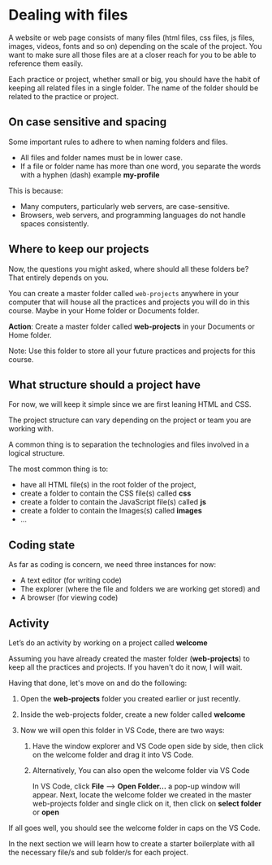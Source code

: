 # Dealing with files

A website or web page consists of many files (html files, css files, js files, images, videos, fonts and so on) depending on the scale of the project. You want to make sure all those files are at a closer reach for you to be able to reference them easily. 

Each practice or project, whether small or big, you should have the habit of keeping all related files in a single folder. The name of the folder should be related to the practice or project. 

## On case sensitive and spacing

Some important rules to adhere to when naming folders and files.

- All files and folder names must be in lower case. 
- If a file or folder name has more than one word, you separate the words with a hyphen (dash) example **my-profile**

This is because:

- Many computers, particularly web servers, are case-sensitive.
- Browsers, web servers, and programming languages do not handle spaces consistently. 

## Where to keep our projects

Now, the questions you might asked, where should all these folders be? That entirely depends on you. 

You can create a master folder called `web-projects` anywhere in your computer that will house all the practices and projects you will do in this course. Maybe in your Home folder or Documents folder.

**Action**: Create a master folder called **web-projects** in your Documents or Home folder.

Note: Use this folder to store all your future practices and projects for this course.

## What structure should a project have

For now, we will keep it simple since we are first leaning HTML and CSS. 

The project structure can vary depending on the project or team you are working with.

A common thing is to separation the technologies and files involved in a logical structure. 

The most common thing is to:

- have all HTML file(s) in the root folder of the project, 
- create a folder to contain the CSS file(s) called **css**
- create a folder to contain the JavaScript file(s) called **js**
- create a folder to contain the Images(s) called **images**
- ...

## Coding state

As far as coding is concern, we need three instances for now:

- A text editor (for writing code)
- The explorer (where the file and folders we are working get stored) and  
- A browser (for viewing code)

## Activity

Let’s do an activity by working on a project called **welcome**

Assuming you have already created the master folder (**web-projects**)  to keep all the practices and projects. If you haven't do it now, I will wait. 

Having that done, let's move on and do the following:

1. Open the **web-projects** folder you created earlier or just recently.

2. Inside the web-projects folder, create a new folder called **welcome**

3. Now we will open this folder in VS Code, there are two ways:

   1. Have the window explorer and VS Code open side by side, then click on the welcome folder and drag it into VS Code. 

   2. Alternatively, You can also open the welcome folder via VS Code

      In VS Code, click **File** --> **Open Folder...** a pop-up window will appear. Next, locate the welcome folder we created in the master web-projects folder and single click on it, then click on **select folder** or **open**

If all goes well, you should see the welcome folder in caps on the VS Code. 

In the next section  we will learn how to create a starter boilerplate with all the necessary file/s and sub folder/s for each project.